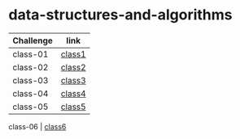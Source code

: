 # data-structures-and-algorithms


Challenge	|  link
------------|----------
class-01    | [class1](challenges/arrayReverse/array-reverse.js)
class-02    | [class2](challenges/arrayShift/array-shift.js)
class-03    | [class3](challenges/binary/array-binary-search.js)
class-04    | [class4](challenges/code4/code4.js)
class-05    | [class5](challenges/Data-Structures/linkedList/linked-list.js)

class-06    | [class6](challenges/)